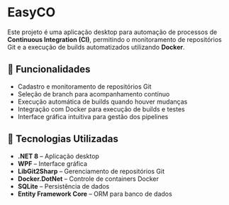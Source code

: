 # EasyCO

Este projeto é uma aplicação desktop para automação de processos de **Continuous Integration (CI)**, permitindo o monitoramento de repositórios Git e a execução de builds automatizados utilizando **Docker**.

## 📌 Funcionalidades

- Cadastro e monitoramento de repositórios Git
- Seleção de branch para acompanhamento contínuo
- Execução automática de builds quando houver mudanças
- Integração com Docker para execução de builds e testes
- Interface gráfica intuitiva para gestão dos pipelines

## 🚀 Tecnologias Utilizadas

- **.NET 8** – Aplicação desktop
- **WPF** – Interface gráfica
- **LibGit2Sharp** – Gerenciamento de repositórios Git
- **Docker.DotNet** – Controle de containers Docker
- **SQLite** – Persistência de dados
- **Entity Framework Core** – ORM para banco de dados
